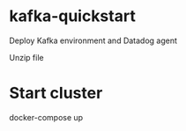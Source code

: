# kafka-quickstart
Deploy Kafka environment and Datadog agent

Unzip file

# Start cluster
docker-compose up

